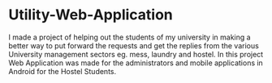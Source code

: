 # Utility-Web-Application
I made a project of helping out the students of my university in making a better way to put forward the requests and get the replies from the various University management sectors eg. mess, laundry and hostel. In this project Web Application was made for the administrators and mobile applications in Android for the Hostel Students.
